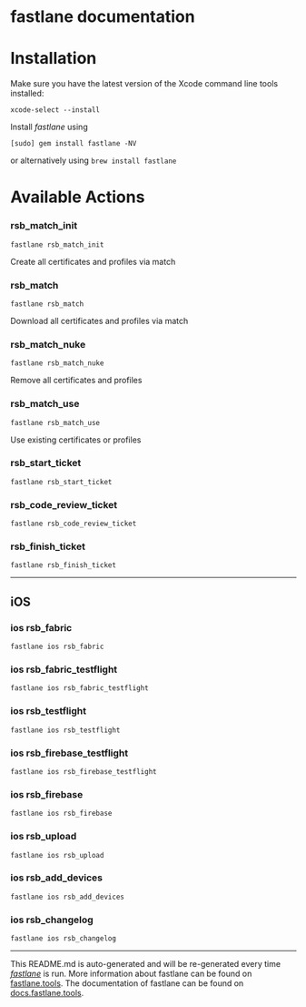 fastlane documentation
================
# Installation

Make sure you have the latest version of the Xcode command line tools installed:

```
xcode-select --install
```

Install _fastlane_ using
```
[sudo] gem install fastlane -NV
```
or alternatively using `brew install fastlane`

# Available Actions
### rsb_match_init
```
fastlane rsb_match_init
```
Create all certificates and profiles via match
### rsb_match
```
fastlane rsb_match
```
Download all certificates and profiles via match
### rsb_match_nuke
```
fastlane rsb_match_nuke
```
Remove all certificates and profiles
### rsb_match_use
```
fastlane rsb_match_use
```
Use existing certificates or profiles
### rsb_start_ticket
```
fastlane rsb_start_ticket
```

### rsb_code_review_ticket
```
fastlane rsb_code_review_ticket
```

### rsb_finish_ticket
```
fastlane rsb_finish_ticket
```


----

## iOS
### ios rsb_fabric
```
fastlane ios rsb_fabric
```

### ios rsb_fabric_testflight
```
fastlane ios rsb_fabric_testflight
```

### ios rsb_testflight
```
fastlane ios rsb_testflight
```

### ios rsb_firebase_testflight
```
fastlane ios rsb_firebase_testflight
```

### ios rsb_firebase
```
fastlane ios rsb_firebase
```

### ios rsb_upload
```
fastlane ios rsb_upload
```

### ios rsb_add_devices
```
fastlane ios rsb_add_devices
```

### ios rsb_changelog
```
fastlane ios rsb_changelog
```


----

This README.md is auto-generated and will be re-generated every time [_fastlane_](https://fastlane.tools) is run.
More information about fastlane can be found on [fastlane.tools](https://fastlane.tools).
The documentation of fastlane can be found on [docs.fastlane.tools](https://docs.fastlane.tools).
